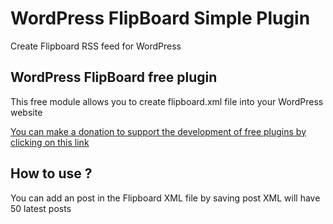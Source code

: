 # WordPress FlipBoard Simple Plugin

Create Flipboard RSS feed for WordPress

## WordPress FlipBoard free plugin 
This free module allows you to create flipboard.xml file into your WordPress website

[You can make a donation to support the development of free plugins by clicking on this link](https://www.paypal.com/donate?hosted_button_id=3CM3XREMKTMSE)

## How to use ?
You can add an post in the Flipboard XML file by saving post
XML will have 50 latest posts